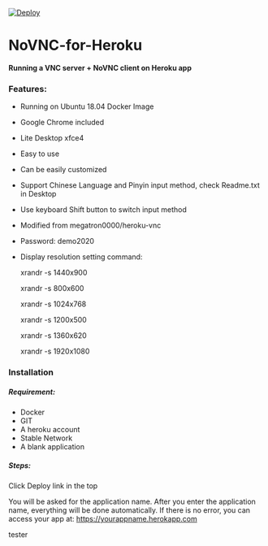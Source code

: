 [![Deploy](https://www.herokucdn.com/deploy/button.svg)](https://heroku.com/deploy)
# NoVNC-for-Heroku
**Running a VNC server + NoVNC client on Heroku app**

### Features:
  - Running on Ubuntu 18.04 Docker Image
  - Google Chrome included
  - Lite Desktop xfce4
  - Easy to use
  - Can be easily customized
  - Support Chinese Language and Pinyin input method, check Readme.txt in Desktop
  - Use keyboard Shift button to switch input method
  - Modified from megatron0000/heroku-vnc
  - Password: demo2020
  - Display resolution setting command:
  
      xrandr -s 1440x900
      
      xrandr -s 800x600
      
      xrandr -s 1024x768
      
      xrandr -s 1200x500
      
      xrandr -s 1360x620
      
      xrandr -s 1920x1080
      

### Installation

##### Requirement:
 - Docker
 - GIT
 - A heroku account
 - Stable Network
 - A blank application

##### Steps: 
Click Deploy link in the top

You will be asked for the application name. After you enter the application name, everything will be done automatically. If there is no error, you can access your app at: https://yourappname.herokapp.com

tester
